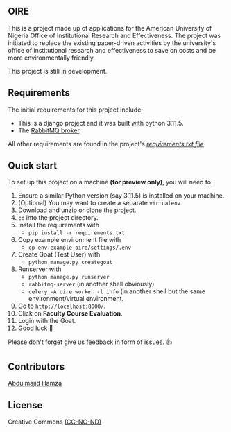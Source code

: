 ## OIRE

This is a project made up of applications for the American University of Nigeria Office of Institutional Research and Effectiveness.
The project was initiated to replace the existing paper-driven activities by the university's office of institutional research and effectiveness to save on costs and be more environmentally friendly.

This project is still in development.


## Requirements
The initial requirements for this project include:

 * This is a django project and it was built with python 3.11.5.
 * The [RabbitMQ broker](https://www.rabbitmq.com/download.html).

All other requirements are found in the project's *[requirements.txt file](requirements.txt)*

## Quick start
To set up this project on a machine **(for preview only)**, you will need to:

1. Ensure a similar Python version (say 3.11.5) is installed on your machine.
2. (Optional) You may want to create a separate ``virtualenv``
3. Download and unzip or clone the project.
4. ``cd`` into the project directory.
3. Install the requirements with
    * ``pip install -r requirements.txt``
4. Copy example environment file with
    * ``cp env.example oire/settings/.env``
5. Create Goat (Test User) with
    * ``python manage.py creategoat``
6. Runserver with
    * ``python manage.py runserver``
    * ``rabbitmq-server`` (in another shell obviously)
    * ``celery -A oire worker -l info`` (in another shell but the same environment/virtual environment.
7. Go to ``http://localhost:8000/``.
8. Click on **Faculty Course Evaluation**.
9. Login with the Goat.
10. Good luck :tada:



Please don't forget give us feedback in form of issues. :+1:




## Contributors

[Abdulmajid Hamza](http://x.com/__skampa__)

## License

Creative Commons [(CC-NC-ND)](https://creativecommons.org/licenses/by-nc-nd/3.0/legalcode)